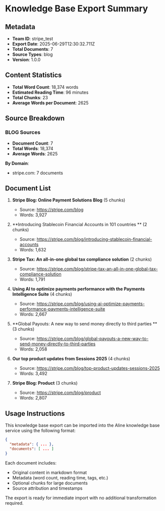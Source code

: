 # Knowledge Base Export Summary

## Metadata
- **Team ID**: stripe_test
- **Export Date**: 2025-06-29T12:30:32.711Z
- **Total Documents**: 7
- **Source Types**: blog
- **Version**: 1.0.0

## Content Statistics
- **Total Word Count**: 18,374 words
- **Estimated Reading Time**: 96 minutes
- **Total Chunks**: 23
- **Average Words per Document**: 2625

## Source Breakdown

### BLOG Sources
- **Document Count**: 7
- **Total Words**: 18,374
- **Average Words**: 2625

**By Domain**:
- stripe.com: 7 documents

## Document List
1. **Stripe Blog: Online Payment Solutions Blog** (5 chunks)
   - Source: https://stripe.com/blog
   - Words: 3,927

2. **Introducing Stablecoin Financial Accounts in 101 countries ** (2 chunks)
   - Source: https://stripe.com/blog/introducing-stablecoin-financial-accounts
   - Words: 1,632

3. **Stripe Tax: An all-in-one global tax compliance solution** (2 chunks)
   - Source: https://stripe.com/blog/stripe-tax-an-all-in-one-global-tax-compliance-solution
   - Words: 1,791

4. **Using AI to optimize payments performance with the Payments Intelligence Suite** (4 chunks)
   - Source: https://stripe.com/blog/using-ai-optimize-payments-performance-payments-intelligence-suite
   - Words: 2,667

5. **Global Payouts: A new way to send money directly to third parties ** (3 chunks)
   - Source: https://stripe.com/blog/global-payouts-a-new-way-to-send-money-directly-to-third-parties
   - Words: 2,058

6. **Our top product updates from Sessions 2025** (4 chunks)
   - Source: https://stripe.com/blog/top-product-updates-sessions-2025
   - Words: 3,492

7. **Stripe Blog: Product** (3 chunks)
   - Source: https://stripe.com/blog/product
   - Words: 2,807

## Usage Instructions

This knowledge base export can be imported into the Aline knowledge base service using the following format:

```json
{
  "metadata": { ... },
  "documents": [ ... ]
}
```

Each document includes:
- Original content in markdown format
- Metadata (word count, reading time, tags, etc.)
- Optional chunks for large documents
- Source attribution and timestamps

The export is ready for immediate import with no additional transformation required.
